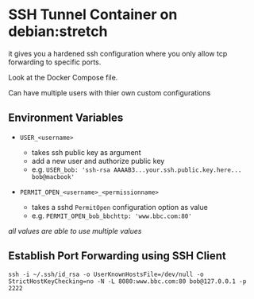 # SSH Tunnel Container on debian:stretch

it gives you a hardened ssh configuration where you only allow tcp forwarding to specific ports.

Look at the Docker Compose file.

Can have multiple users with thier own custom configurations

## Environment Variables

- `USER_<username>`
    - takes ssh public key as argument
    - add a new user and authorize public key
    - e.g. `USER_bob: 'ssh-rsa AAAAB3...your.ssh.public.key.here... bob@macbook'`

- `PERMIT_OPEN_<username>_<permissionname>`
    - takes a sshd `PermitOpen` configuration option as value
    - e.g. `PERMIT_OPEN_bob_bbchttp: 'www.bbc.com:80'`

_all values are able to use multiple values_


## Establish Port Forwarding using SSH Client

```
ssh -i ~/.ssh/id_rsa -o UserKnownHostsFile=/dev/null -o StrictHostKeyChecking=no -N -L 8080:www.bbc.com:80 bob@127.0.0.1 -p 2222
```

